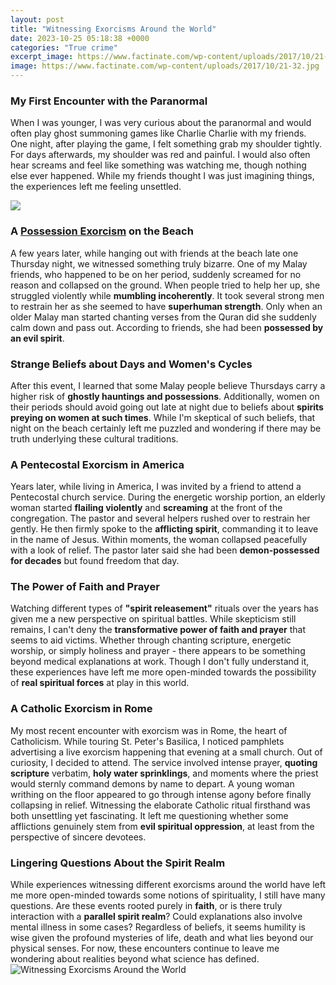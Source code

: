 ```yaml
---
layout: post
title: "Witnessing Exorcisms Around the World"
date: 2023-10-25 05:18:38 +0000
categories: "True crime"
excerpt_image: https://www.factinate.com/wp-content/uploads/2017/10/21-32.jpg
image: https://www.factinate.com/wp-content/uploads/2017/10/21-32.jpg
---
```


### My First Encounter with the Paranormal
When I was younger, I was very curious about the paranormal and would often play ghost summoning games like Charlie Charlie with my friends. One night, after playing the game, I felt something grab my shoulder tightly. For days afterwards, my shoulder was red and painful. I would also often hear screams and feel like something was watching me, though nothing else ever happened. While my friends thought I was just imagining things, the experiences left me feeling unsettled. 

![](https://i.huffpost.com/gen/2218450/thumbs/o-ASURA-570.jpg?6)
### A [Possession Exorcism](https://store.fi.io.vn/collection/agostini) on the Beach
A few years later, while hanging out with friends at the beach late one Thursday night, we witnessed something truly bizarre. One of my Malay friends, who happened to be on her period, suddenly screamed for no reason and collapsed on the ground. When people tried to help her up, she struggled violently while **mumbling incoherently**. It took several strong men to restrain her as she seemed to have **superhuman strength**. Only when an older Malay man started chanting verses from the Quran did she suddenly calm down and pass out. According to friends, she had been **possessed by an evil spirit**. 
### Strange Beliefs about Days and Women's Cycles
After this event, I learned that some Malay people believe Thursdays carry a higher risk of **ghostly hauntings and possessions**. Additionally, women on their periods should avoid going out late at night due to beliefs about **spirits preying on women at such times**. While I'm skeptical of such beliefs, that night on the beach certainly left me puzzled and wondering if there may be truth underlying these cultural traditions.
### A Pentecostal Exorcism in America 
Years later, while living in America, I was invited by a friend to attend a Pentecostal church service. During the energetic worship portion, an elderly woman started **flailing violently** and **screaming** at the front of the congregation. The pastor and several helpers rushed over to restrain her gently. He then firmly spoke to the **afflicting spirit**, commanding it to leave in the name of Jesus. Within moments, the woman collapsed peacefully with a look of relief. The pastor later said she had been **demon-possessed for decades** but found freedom that day. 
### The Power of Faith and Prayer
Watching different types of **"spirit releasement"** rituals over the years has given me a new perspective on spiritual battles. While skepticism still remains, I can't deny the **transformative power of faith and prayer** that seems to aid victims. Whether through chanting scripture, energetic worship, or simply holiness and prayer - there appears to be something beyond medical explanations at work. Though I don't fully understand it, these experiences have left me more open-minded towards the possibility of **real spiritual forces** at play in this world.
### A Catholic Exorcism in Rome
My most recent encounter with exorcism was in Rome, the heart of Catholicism. While touring St. Peter's Basilica, I noticed pamphlets advertising a live exorcism happening that evening at a small church. Out of curiosity, I decided to attend. The service involved intense prayer, **quoting scripture** verbatim, **holy water sprinklings**, and moments where the priest would sternly command demons by name to depart. A young woman writhing on the floor appeared to go through intense agony before finally collapsing in relief. Witnessing the elaborate Catholic ritual firsthand was both unsettling yet fascinating. It left me questioning whether some afflictions genuinely stem from **evil spiritual oppression**, at least from the perspective of sincere devotees.
### Lingering Questions About the Spirit Realm 
While experiences witnessing different exorcisms around the world have left me more open-minded towards some notions of spirituality, I still have many questions. Are these events rooted purely in **faith**, or is there truly interaction with a **parallel spirit realm**? Could explanations also involve mental illness in some cases? Regardless of beliefs, it seems humility is wise given the profound mysteries of life, death and what lies beyond our physical senses. For now, these encounters continue to leave me wondering about realities beyond what science has defined.
![Witnessing Exorcisms Around the World](https://www.factinate.com/wp-content/uploads/2017/10/21-32.jpg)